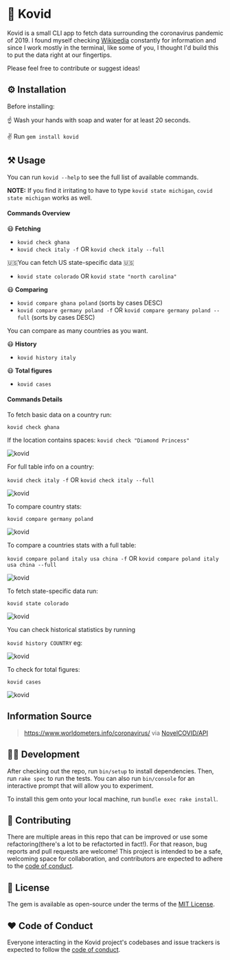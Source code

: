 # 🦠 Kovid

[gem]: https://rubygems.org/gems/kovid

Kovid is a small CLI app to fetch data surrounding the coronavirus pandemic of 2019. I found myself checking [Wikipedia](https://en.wikipedia.org/wiki/2019%E2%80%9320_coronavirus_pandemic) constantly for information and since I work mostly in the terminal, like some of you, I thought I'd build this to put the data right at our fingertips.

Please feel free to contribute or suggest ideas!

## ⚙️ Installation

Before installing:

☝️ Wash your hands with soap and water for at least 20 seconds.

✌️ Run `gem install kovid`



## ⚒️ Usage

You can run `kovid --help` to see the full list of available commands.

**NOTE:** If you find it irritating to have to type `kovid state michigan`, `covid state michigan` works as well.

#### Commands Overview
😷 **Fetching**
* `kovid check ghana`
* `kovid check italy -f` OR `kovid check italy --full`

🇺🇸You can fetch US state-specific data 🇺🇸
* `kovid state colorado` OR `kovid state "north carolina"`

😷 **Comparing**
* `kovid compare ghana poland` (sorts by cases DESC)
* `kovid compare germany poland -f` OR `kovid compare germany poland --full` (sorts by cases DESC)

You can compare as many countries as you want.

😷 **History**
* `kovid history italy`

😷 **Total figures**
* `kovid cases`



#### Commands Details
To fetch basic data on a country run:

`kovid check ghana`

If the location contains spaces: `kovid check "Diamond Princess"`

![kovid](https://i.gyazo.com/ab779c3fc838ac279bae5b9d6d10d617.png "Covid data.")

For full table info on a country:

`kovid check italy -f` OR `kovid check italy --full`

![kovid](https://i.gyazo.com/789fa6795d06f529a9b5f37cb51fb516.png "Covid data.")

To compare country stats:

`kovid compare germany poland`

![kovid](https://i.gyazo.com/be3bcba3d2943c60618b59ae82a3c586.png "Covid data.")

To compare a countries stats with a full table:

`kovid compare poland italy usa china -f` OR `kovid compare poland italy usa china --full`

![kovid](https://i.gyazo.com/79ad61c33114a0bee0a9e2ab94a3d46e.png "Covid data.")

To fetch state-specific data run:

`kovid state colorado`

![kovid](https://i.gyazo.com/d00b1c5bbb6251cbd517f801c856ba66.png "Covid data.")

You can check historical statistics by running

`kovid history COUNTRY` eg:

![kovid](https://i.gyazo.com/1e2e61620ddd012246999716580cf9b0.png "Covid data.")

To check for total figures:

`kovid cases`

![kovid](https://i.gyazo.com/323f0f10d444e2ee629d05a90488adba.png "Covid data.")

## Information Source
> https://www.worldometers.info/coronavirus/ via [NovelCOVID/API](https://github.com/novelcovid/api)


## 👨‍💻 Development

After checking out the repo, run `bin/setup` to install dependencies. Then, run `rake spec` to run the tests. You can also run `bin/console` for an interactive prompt that will allow you to experiment.

To install this gem onto your local machine, run `bundle exec rake install`.


## 🤲 Contributing

There are multiple areas in this repo that can be improved or use some refactoring(there's a lot to be refactorted in fact!). For that reason, bug reports and pull requests are welcome! This project is intended to be a safe, welcoming space for collaboration, and contributors are expected to adhere to the [code of conduct](https://github.com/siaw23/kovid/blob/master/CODE_OF_CONDUCT.md).


## 🔖 License

The gem is available as open-source under the terms of the [MIT License](https://opensource.org/licenses/MIT).

## ❤️ Code of Conduct

Everyone interacting in the Kovid project's codebases and issue trackers is expected to follow the [code of conduct](https://github.com/siaw23/kovid/blob/master/CODE_OF_CONDUCT.md).
